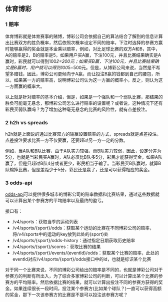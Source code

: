 ## 体育博彩

### 1 赔率

体育博彩就是体育赛事的赌博，博彩公司会依据自己的算法结合了解到的信息计算出比赛双方的胜负概率，然后依照次概率设定不同的赔率，下注时选择的参赛方赢时能够赢得的奖金就是本金乘以赔率，例如，对比足球比赛的双方A和B，其中，A的赔率是2，B的赔率是5，如果用户买A赢，下注100元，并且比赛结果确实是A赢时，彩民就可以得到100*2=200元；如果买B赢，下注100元，并且比赛结果确实是B赢时，用户就可以得到100*5=500元。但是，从博彩公司来说，当然是不希望多赔钱，因此，博彩公司更倾向于A赢，而让投注B赢的钱都到自己的腰包，所以，如果某一方的赔率高，说明博彩公司认为这一方赢的概率小，反之，则认为这一方面赢的概率大。

以上就是针对赔率的基本介绍，但是，如果是一个强队和一个弱队比赛，那结果的胜负可能毫无悬念，那博彩公司怎么进行赔率的设置呢？或者说，这种情况下还有彩民买弱队赢吗？为了增加这种毫无悬念的比赛的风险性，就有点差投注。

### 2 h2h vs spreads

h2h就是上面说的通过比赛双方的输赢设置赔率的方式，spreads就是点差投注。点差投注要求比赛一方不仅要赢，还要超过另一方一定的分数。

例如，当A队和B队比赛，由于A队实力较强，而B队实力较弱，因此，设定分差为5分，也就是当彩民买A赢时，A队必须比B队多5分，彩民才能获得奖金，如果A队赢了，但是只超过B队4分或者更少，彩民相当于输了。当彩民买B队赢时，就算B队输掉比赛，但是差距少于5分，彩民还是赢了，还是可以获得相应的奖金。

### 3 odds-api

[odds-api](https://the-odds-api.com/)可以提供很多城市的博彩公司的赔率数据和比赛结果，通过这些数据就可以计算出某个参赛方的平均赔率以及最终的盈亏。

接口有：

* /v4/sports：获取当季的运动列表
* /v4/sports/{sport}/odds：获取某个运动的比赛在不同博彩公司的赔率，将/v4/sports中的运动的key放到此处的{sport}处
* /v4/sports/{sport}/odds-history：通过指定日期获取历史赔率
* /v4/sports/{sport}/scores：获取比赛的结果
* /v4/sports/{sport}/events/{eventId}/odds：获取某个比赛的赔率，此处的eventId对应/v4/sports/{sport}/odds接口中的id，也就是标识某个比赛

对于同一个比赛来说，不同的博彩公司给出的赔率是不同的，也就是博彩公司对于参赛方的判断有所出入，为了综合多家博彩公司的判断，可以计算出某个比赛的参赛方的平均赔率。然后依据比赛的结果，就可以计算出投注不同的参赛方获得的奖金。如果连续很长一段时间，投注某个参赛方(比如某个球队？)一直可以获得高额的奖金，那下一次该参赛方的比赛是不是可以投注该参赛方呢？